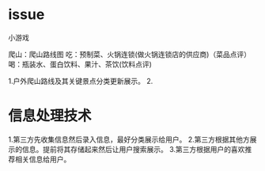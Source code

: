 # 
# issue
小游戏

爬山：爬山路线图
吃：预制菜、火锅连锁(做火锅连锁店的供应商)（菜品点评）
喝：瓶装水、蛋白饮料、果汁、茶饮(饮料点评)

1.户外爬山路线及其关键景点分类更新展示。
2.

# 信息处理技术
1.第三方先收集信息然后录入信息，最好分类展示给用户。
2.第三方根据其他方展示的信息。提前将其存储起来然后让用户搜索展示。
3.第三方根据用户的喜欢推荐相关信息给用户。
